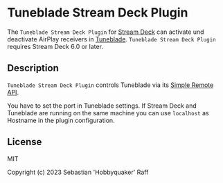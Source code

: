
# Tuneblade Stream Deck Plugin 

The `Tuneblade Stream Deck Plugin` for [Stream Deck](https://www.elgato.com/stream-deck-mk2) can activate und deactivate AirPlay receivers in [Tuneblade](http://www.tuneblade.com/). `Tuneblade Stream Deck Plugin` requires Stream Deck 6.0 or later.

## Description

`Tuneblade Stream Deck Plugin` controls Tuneblade via its [Simple Remote API](http://www.tuneblade.com/developer/simpleRemoteApi.html).

You have to set the port in Tuneblade settings. If Stream Deck and Tuneblade are running on the same machine you can use `localhost` as Hostname in the plugin configuration.

## License

MIT

Copyright (c) 2023 Sebastian 'Hobbyquaker' Raff
